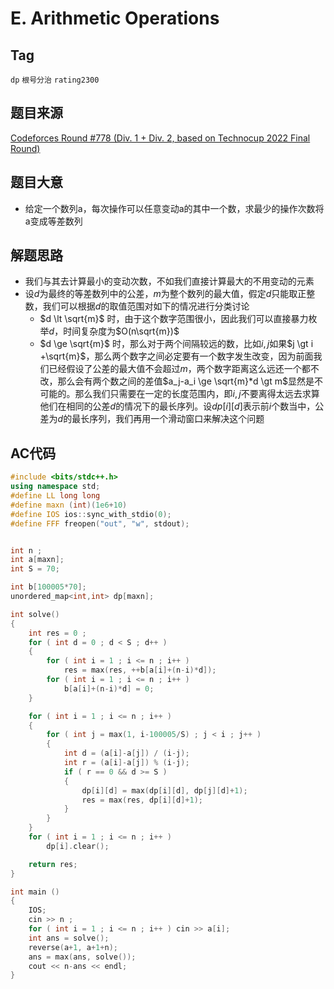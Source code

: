 # E. Arithmetic Operations

## Tag 

`dp` `根号分治` `rating2300`

## 题目来源

[Codeforces Round #778 (Div. 1 + Div. 2, based on Technocup 2022 Final Round)](https://codeforces.ml/contest/1654)

## 题目大意

- 给定一个数列a，每次操作可以任意变动a的其中一个数，求最少的操作次数将a变成等差数列

## 解题思路

- 我们与其去计算最小的变动次数，不如我们直接计算最大的不用变动的元素
- 设$d$为最终的等差数列中的公差，$m$为整个数列的最大值，假定$d$只能取正整数，我们可以根据$d$的取值范围对如下的情况进行分类讨论
  - $d \lt \sqrt{m}$ 时，由于这个数字范围很小，因此我们可以直接暴力枚举$d$，时间复杂度为$O(n\sqrt{m})$
  - $d \ge \sqrt{m}$ 时，那么对于两个间隔较远的数，比如$i,j$如果$j \gt i +\sqrt{m}$，那么两个数字之间必定要有一个数字发生改变，因为前面我们已经假设了公差的最大值不会超过$m$，两个数字距离这么远还一个都不改，那么会有两个数之间的差值$a_j-a_i \ge \sqrt{m}*d \gt m$显然是不可能的。那么我们只需要在一定的长度范围内，即$i,j$不要离得太远去求算他们在相同的公差$d$的情况下的最长序列。设$dp[i][d]$表示前$i$个数当中，公差为$d$的最长序列，我们再用一个滑动窗口来解决这个问题

## AC代码

```cpp
#include <bits/stdc++.h>
using namespace std;
#define LL long long
#define maxn (int)(1e6+10)
#define IOS ios::sync_with_stdio(0);
#define FFF freopen("out", "w", stdout); 


int n ;
int a[maxn];
int S = 70;

int b[100005*70];
unordered_map<int,int> dp[maxn];

int solve() 
{
    int res = 0 ;
    for ( int d = 0 ; d < S ; d++ )
    {
        for ( int i = 1 ; i <= n ; i++ )
            res = max(res, ++b[a[i]+(n-i)*d]);
        for ( int i = 1 ; i <= n ; i++ )
            b[a[i]+(n-i)*d] = 0;
    }

    for ( int i = 1 ; i <= n ; i++ )
    {
        for ( int j = max(1, i-100005/S) ; j < i ; j++ )
        {
            int d = (a[i]-a[j]) / (i-j);
            int r = (a[i]-a[j]) % (i-j);
            if ( r == 0 && d >= S )
            {
                dp[i][d] = max(dp[i][d], dp[j][d]+1);
                res = max(res, dp[i][d]+1);
            }
        }
    }
    for ( int i = 1 ; i <= n ; i++ )
        dp[i].clear();

    return res;
}

int main ()
{
    IOS;
    cin >> n ;
    for ( int i = 1 ; i <= n ; i++ ) cin >> a[i];
    int ans = solve();
    reverse(a+1, a+1+n);
    ans = max(ans, solve());
    cout << n-ans << endl;
}
```